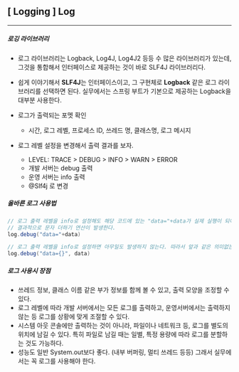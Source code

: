 ## [ Logging ] Log

----

##### 로깅 라이브러리

- 로그 라이브러리는 Logback, Log4J, Log4J2 등등 수 많은 라이브러리가 있는데, 
  그것을 통합해서 인터페이스로 제공하는 것이 바로 SLF4J 라이브러리다.
- 쉽게 이야기해서 **SLF4J**는 인터페이스이고, 그 구현체로 **Logback** 같은 로그 라이브러리를 선택하면 된다. 
  실무에서는 스프링 부트가 기본으로 제공하는 Logback을 대부분 사용한다.

- 로그가 출력되는 포멧 확인
  - 시간, 로그 레벨, 프로세스 ID, 쓰레드 명, 클래스명, 로그 메시지
- 로그 레벨 설정을 변경해서 출력 결과를 보자.
  - LEVEL: TRACE > DEBUG > INFO > WARN > ERROR 
  - 개발 서버는 debug 출력
  - 운영 서버는 info 출력
  - @Slf4j 로 변경



##### 올바른 로그 사용법

````java
// 로그 출력 레벨을 info로 설정해도 해당 코드에 있는 "data="+data가 실제 실행이 되어 버린다.
// 결과적으로 문자 더하기 연산이 발생한다.
log.debug("data="+data)

// 로그 출력 레벨을 info로 설정하면 아무일도 발생하지 않는다. 따라서 앞과 같은 의미없는 연산이 발생하지 않는다.
log.debug("data={}", data)
````



##### 로그 사용시 장점

- 쓰레드 정보, 클래스 이름 같은 부가 정보를 함께 볼 수 있고, 출력 모양을 조정할 수 있다.
- 로그 레벨에 따라 개발 서버에서는 모든 로그를 출력하고, 운영서버에서는 출력하지 않는 등 로그를 상황에 맞게 조절할 수 있다.
- 시스템 아웃 콘솔에만 출력하는 것이 아니라, 파일이나 네트워크 등, 로그를 별도의 위치에 남길 수 있다. 
  특히 파일로 남길 때는 일별, 특정 용량에 따라 로그를 분할하는 것도 가능하다.
- 성능도 일반 System.out보다 좋다. (내부 버퍼링, 멀티 쓰레드 등등) 그래서 실무에서는 꼭 로그를 사용해야 한다.
